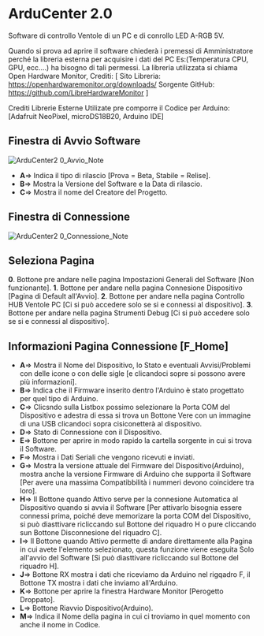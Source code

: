 # ArduCenter 2.0
Software di controllo Ventole di un PC e di conrollo LED A-RGB 5V.

Quando si prova ad aprire il software chiederà i premessi di Amministratore perché la libreria esterna per acquisire i dati del PC Es:(Temperatura CPU, GPU, ecc.…) ha bisogno di tali permessi. La libreria utilizzata si chiama Open Hardware Monitor, 
Crediti:
[
Sito Libreria: https://openhardwaremonitor.org/downloads/
Sorgente GitHub: https://github.com/LibreHardwareMonitor
]

Crediti Librerie Esterne Utilizate pre comporre il Codice per Arduino: [Adafruit NeoPixel, microDS18B20, Arduino IDE]


## Finestra di Avvio Software

![ArduCenter2 0_Avvio_Note](https://user-images.githubusercontent.com/76437833/226211964-0c023000-cbb8-48a2-afda-9a05b5a76a06.png)

- **A**=> Indica il tipo di rilascio [Prova = Beta, Stabile = Relise].
- **B**=> Mostra la Versione del Software e la Data di rilascio.
- **C**=> Mostra il nome del Creatore del Progetto.


## Finestra di Connessione

![ArduCenter2 0_Connessione_Note](https://user-images.githubusercontent.com/76437833/226212168-6059b549-de64-47b7-a066-4598f605ec41.png)

## Seleziona Pagina
**0**. Bottone pre andare nelle pagina Impostazioni Generali del Software [Non funzionante].
**1**. Bottone per andare nella pagina Connesione Dispositivo [Pagina di Default all'Avvio].
**2**. Bottone per andare nella pagina Controllo HUB Ventole PC [Ci si può accedere solo se si e connessi al dispositivo].
**3**. Bottone per andare nella pagina Strumenti Debug [Ci si può accedere solo se si e connessi al dispositivo].

## Informazioni Pagina Connessione [F_Home]
- **A**=> Mostra il Nome del Dispositivo, lo Stato e eventuali Avvisi/Problemi con delle icone o con delle sigle [e clicandoci sopre si possono avere più informazioni].
- **B**=> Indica che il Firmware inserito dentro l'Arduino è stato progettato per quel tipo di Arduino.
- **C**=> Clicsndo sulla Listbox possimo selezionare la Porta COM del Dispositivo e adestra di essa si trova un Bottone Vere con un immagine di una USB clicandoci sopra cisiconetterà al dispositivo.
- **D**=> Stato di Connessione con il Dispositivo.
- **E**=> Bottone per aprire in modo rapido la cartella sorgente in cui si trova il Software.
- **F**=> Mostra i Dati Seriali che vengono ricevuti e inviati.
- **G**=> Mostra la versione attuale del Firmware del Dispositivo(Arduino), mostra anche la versione Firmware di Arduino che supporta il Software [Per avere una massima Compatibbilità i nummeri devono coincidere tra loro].
- **H**=> Il Bottone quando Attivo serve per la connesione Automatica al Dispositivo quando si avvia il Software [Per attivarlo bisognia essere connessi prima, poiché deve memorizare la porta COM del Dispositivo, si può diasttivare ricliccando sul Bottone del riquadro H o pure cliccando sun Bottone Disconnesione del riquadro C].
- **I**=> Il Bottone quando Attivo permette di andare direttamente alla Pagina in cui avete l'elemento selezionato, questa funzione viene eseguita Solo all'avvio del Software [Si può diasttivare ricliccando sul Bottone del riquadro H].
- **J**=> Bottone RX mostra i dati che riceviamo da Arduino nel rigqadro F, il Bottone TX mostra i dati che inviamo all'Arduino.
- **K**=> Bottone per aprire la finestra Hardware Monitor [Perogetto Droppato].
- **L**=> Bottone Riavvio Dispositivo(Arduino).
- **M**=> Indica il Nome della pagina in cui ci troviamo in quel momento con anche il nome in Codice.
